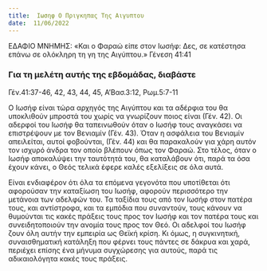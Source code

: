 ```yaml
---
title:  Ιωσηφ Ο Πριγκηπας Της Αιγυπτου
date:  11/06/2022
---
```


ΕΔΑΦΙΟ  ΜΝΗΜΗΣ: «Και ο Φαραώ είπε στον Ιωσήφ: Δες, σε κατέστησα επάνω σε ολόκληρη τη γη της Αιγύπτου.» Γένεση 41:41

### Για τη μελέτη αυτής της εβδομάδας, διαβάστε
Γέν.41:37-46, 42, 43, 44, 45, Α’Βασ.3:12, Ρωμ.5:7-11

Ο Ιωσήφ είναι τώρα αρχηγός της Αιγύπτου και τα αδέρφια του θα υποκλιθούν μπροστά του χωρίς να γνωρίζουν ποιος είναι (Γέν. 42). Οι αδερφοί του Ιωσήφ θα ταπεινωθούν όταν ο Ιωσήφ τους αναγκάσει να επιστρέψουν με τον Βενιαμίν (Γέν. 43). Όταν η ασφάλεια του Βενιαμίν απειλείται, αυτοί φοβούνται, (Γέν. 44) και θα παρακαλούν για χάρη αυτόν τον ισχυρό άνδρα τον οποίο βλέπουν όπως τον Φαραώ. Στο τέλος, όταν ο Ιωσήφ αποκαλύψει την ταυτότητά του, θα καταλάβουν ότι, παρά τα όσα έχουν κάνει, ο Θεός τελικά έφερε καλές εξελίξεις σε όλα αυτά.

Είναι ενδιαφέρον ότι όλα τα επόμενα γεγονότα που υποτίθεται ότι αφορούσαν την καταξίωση του Ιωσήφ, αφορούν περισσότερο την μετάνοια των αδελφών του. Τα ταξίδια τους από τον Ιωσήφ στον πατέρα τους, και αντίστροφα, και τα εμπόδια που συναντούν, τους κάνουν να θυμούνται τις κακές πράξεις τους προς τον Ιωσήφ και τον πατέρα τους και συνειδητοποιούν την ανομία τους προς τον Θεό. Οι αδελφοί του Ιωσήφ ζουν όλη αυτήν την εμπειρία ως Θεϊκή κρίση. Κι όμως, η συγκινητική, συναισθηματική κατάληξη που φέρνει τους πάντες σε δάκρυα και χαρά, περιέχει επίσης ένα μήνυμα συγχώρεσης για αυτούς, παρά τις αδικαιολόγητα κακές τους πράξεις.